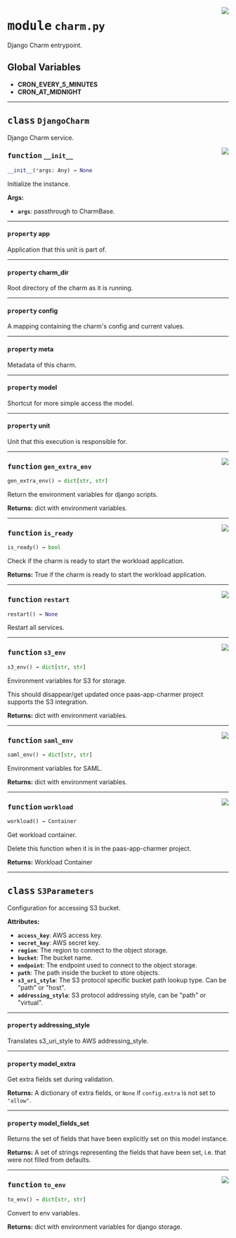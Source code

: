 <!-- markdownlint-disable -->

<a href="../../charm/src/charm.py#L0"><img align="right" style="float:right;" src="https://img.shields.io/badge/-source-cccccc?style=flat-square"></a>

# <kbd>module</kbd> `charm.py`
Django Charm entrypoint. 

**Global Variables**
---------------
- **CRON_EVERY_5_MINUTES**
- **CRON_AT_MIDNIGHT**


---

## <kbd>class</kbd> `DjangoCharm`
Django Charm service. 

<a href="../../charm/src/charm.py#L34"><img align="right" style="float:right;" src="https://img.shields.io/badge/-source-cccccc?style=flat-square"></a>

### <kbd>function</kbd> `__init__`

```python
__init__(*args: Any) → None
```

Initialize the instance. 



**Args:**
 
 - <b>`args`</b>:  passthrough to CharmBase. 


---

#### <kbd>property</kbd> app

Application that this unit is part of. 

---

#### <kbd>property</kbd> charm_dir

Root directory of the charm as it is running. 

---

#### <kbd>property</kbd> config

A mapping containing the charm's config and current values. 

---

#### <kbd>property</kbd> meta

Metadata of this charm. 

---

#### <kbd>property</kbd> model

Shortcut for more simple access the model. 

---

#### <kbd>property</kbd> unit

Unit that this execution is responsible for. 



---

<a href="../../charm/src/charm.py#L118"><img align="right" style="float:right;" src="https://img.shields.io/badge/-source-cccccc?style=flat-square"></a>

### <kbd>function</kbd> `gen_extra_env`

```python
gen_extra_env() → dict[str, str]
```

Return the environment variables for django scripts. 



**Returns:**
  dict with environment variables. 

---

<a href="../../charm/src/charm.py#L223"><img align="right" style="float:right;" src="https://img.shields.io/badge/-source-cccccc?style=flat-square"></a>

### <kbd>function</kbd> `is_ready`

```python
is_ready() → bool
```

Check if the charm is ready to start the workload application. 



**Returns:**
  True if the charm is ready to start the workload application. 

---

<a href="../../charm/src/charm.py#L248"><img align="right" style="float:right;" src="https://img.shields.io/badge/-source-cccccc?style=flat-square"></a>

### <kbd>function</kbd> `restart`

```python
restart() → None
```

Restart all services. 

---

<a href="../../charm/src/charm.py#L137"><img align="right" style="float:right;" src="https://img.shields.io/badge/-source-cccccc?style=flat-square"></a>

### <kbd>function</kbd> `s3_env`

```python
s3_env() → dict[str, str]
```

Environment variables for S3 for storage. 

This should disappear/get updated once paas-app-charmer project supports the S3 integration. 



**Returns:**
  dict with environment variables. 

---

<a href="../../charm/src/charm.py#L153"><img align="right" style="float:right;" src="https://img.shields.io/badge/-source-cccccc?style=flat-square"></a>

### <kbd>function</kbd> `saml_env`

```python
saml_env() → dict[str, str]
```

Environment variables for SAML. 



**Returns:**
  dict with environment variables. 

---

<a href="../../charm/src/charm.py#L286"><img align="right" style="float:right;" src="https://img.shields.io/badge/-source-cccccc?style=flat-square"></a>

### <kbd>function</kbd> `workload`

```python
workload() → Container
```

Get workload container. 

Delete this function when it is in the paas-app-charmer project. 



**Returns:**
  Workload Container 


---

## <kbd>class</kbd> `S3Parameters`
Configuration for accessing S3 bucket. 



**Attributes:**
 
 - <b>`access_key`</b>:  AWS access key. 
 - <b>`secret_key`</b>:  AWS secret key. 
 - <b>`region`</b>:  The region to connect to the object storage. 
 - <b>`bucket`</b>:  The bucket name. 
 - <b>`endpoint`</b>:  The endpoint used to connect to the object storage. 
 - <b>`path`</b>:  The path inside the bucket to store objects. 
 - <b>`s3_uri_style`</b>:  The S3 protocol specific bucket path lookup type. Can be "path" or "host". 
 - <b>`addressing_style`</b>:  S3 protocol addressing style, can be "path" or "virtual". 


---

#### <kbd>property</kbd> addressing_style

Translates s3_uri_style to AWS addressing_style. 

---

#### <kbd>property</kbd> model_extra

Get extra fields set during validation. 



**Returns:**
  A dictionary of extra fields, or `None` if `config.extra` is not set to `"allow"`. 

---

#### <kbd>property</kbd> model_fields_set

Returns the set of fields that have been explicitly set on this model instance. 



**Returns:**
  A set of strings representing the fields that have been set,  i.e. that were not filled from defaults. 



---

<a href="../../charm/src/charm.py#L357"><img align="right" style="float:right;" src="https://img.shields.io/badge/-source-cccccc?style=flat-square"></a>

### <kbd>function</kbd> `to_env`

```python
to_env() → dict[str, str]
```

Convert to env variables. 



**Returns:**
  dict with environment variables for django storage. 



